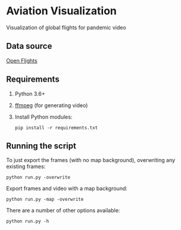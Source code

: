 # Aviation Visualization

Visualization of global flights for pandemic video

## Data source

[Open Flights](https://openflights.org/data.html)

## Requirements

1. Python 3.6+
2. [ffmpeg](https://www.ffmpeg.org/) (for generating video)
3. Install Python modules:

    ```
    pip install -r requirements.txt
    ```

## Running the script

To just export the frames (with no map background), overwriting any existing frames:

```
python run.py -overwrite
```

Export frames and video with a map background:

```
python run.py -map -overwrite
```

There are a number of other options available:

```
python run.py -h
```
